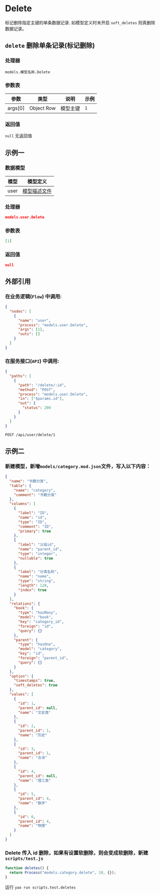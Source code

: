 # Delete

标记删除指定主键的单条数据记录. 如模型定义时未开启 `soft_deletes` 则真删除数据记录。

## `delete` 删除单条记录(标记删除)

### 处理器

`models.模型名称.Delete`

### 参数表

| 参数    | 类型       | 说明     | 示例 |
| ------- | ---------- | -------- | ---- |
| args[0] | Object Row | 模型主键 | `1`  |

### 返回值

`null` 无返回值

## 示例一

### 数据模型

| 模型 | 模型定义                              |
| ---- | ------------------------------------- |
| user | [模型描述文件](../examples/user.json) |

### 处理器

```json
models.user.Delete
```

### 参数表

```json
[1]
```

### 返回值

```json
null
```

## 外部引用

### 在业务逻辑(`Flow`) 中调用:

```json
{
  "nodes": [
    {
      "name": "user",
      "process": "models.user.Delete",
      "args": [1],
      "outs": []
    }
  ]
}
```

### 在服务接口(`API`) 中调用:

```json
{
  "paths": [
    {
      "path": "/delete/:id",
      "method": "POST",
      "process": "models.user.Delete",
      "in": ["$params.id"],
      "out": {
        "status": 200
      }
    }
  ]
}
```

```bash
POST /api/user/delete/1
```

## 示例二

### 新建模型，新增`models/category.mod.json`文件，写入以下内容：

```json
{
  "name": "书籍分类",
  "table": {
    "name": "category",
    "comment": "书籍分类"
  },
  "columns": [
    {
      "label": "ID",
      "name": "id",
      "type": "ID",
      "comment": "ID",
      "primary": true
    },
    {
      "label": "父级id",
      "name": "parent_id",
      "type": "integer",
      "nullable": true
    },
    {
      "label": "分类名称",
      "name": "name",
      "type": "string",
      "length": 128,
      "index": true
    }
  ],
  "relations": {
    "book": {
      "type": "hasMany",
      "model": "book",
      "key": "category_id",
      "foreign": "id",
      "query": {}
    },
    "parent": {
      "type": "hasOne",
      "model": "category",
      "key": "id",
      "foreign": "parent_id",
      "query": {}
    }
  },
  "option": {
    "timestamps": true,
    "soft_deletes": true
  },
  "values": [
    {
      "id": 1,
      "parent_id": null,
      "name": "文史类"
    },
    {
      "id": 2,
      "parent_id": 1,
      "name": "历史"
    },
    {
      "id": 3,
      "parent_id": 1,
      "name": "古诗"
    },
    {
      "id": 4,
      "parent_id": null,
      "name": "理工类"
    },
    {
      "id": 5,
      "parent_id": 4,
      "name": "数学"
    },
    {
      "id": 6,
      "parent_id": 4,
      "name": "物理"
    }
  ]
}
```

### Delete 传入 id 删除，如果有设置软删除，则会变成软删除，新建`scripts/test.js`

```javascript
function deletes() {
  return Process("models.category.delete", 10, {});
}
```

运行 `yao run scripts.test.deletes`
